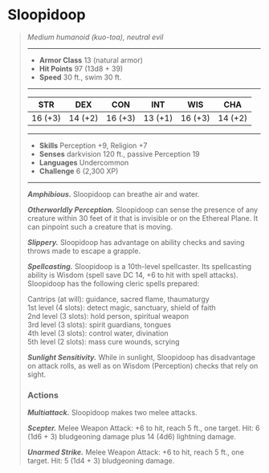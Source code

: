 # Sloopidoop
>*Medium humanoid (kuo-toa), neutral evil*
>___
>- **Armor Class** 13 (natural armor)
>- **Hit Points** 97 (13d8 + 39)
>- **Speed** 30 ft., swim 30 ft.
>___
>|STR|DEX|CON|INT|WIS|CHA|
>|:---:|:---:|:---:|:---:|:---:|:---:|
>|16 (+3)|14 (+2)|16 (+3)|13 (+1)|16 (+3)|14 (+2)|
>___
>- **Skills** Perception +9, Religion +7
>- **Senses** darkvision 120 ft., passive Perception 19
>- **Languages** Undercommon
>- **Challenge** 6 (2,300 XP)
>___
>***Amphibious.*** Sloopidoop can breathe air and water.  
>
>***Otherworldly Perception.*** Sloopidoop can sense the presence of any creature within 30 feet of it that is invisible or on the Ethereal Plane. It can pinpoint such a creature that is moving.  
>
>***Slippery.*** Sloopidoop has advantage on ability checks and saving throws made to escape a grapple.  
>
>***Spellcasting.*** Sloopidoop is a 10th-level spellcaster. Its spellcasting ability is Wisdom (spell save DC 14, +6 to hit with spell attacks). Sloopidoop has the following cleric spells prepared:  
>
>Cantrips (at will): guidance, sacred flame, thaumaturgy  
>1st level (4 slots): detect magic, sanctuary, shield of faith  
>2nd level (3 slots): hold person, spiritual weapon  
>3rd level (3 slots): spirit guardians, tongues  
>4th level (3 slots): control water, divination  
>5th level (2 slots): mass cure wounds, scrying  
>
>
>***Sunlight Sensitivity.*** While in sunlight, Sloopidoop has disadvantage on attack rolls, as well as on Wisdom (Perception) checks that rely on sight.  
>
>### Actions
>***Multiattack.*** Sloopidoop makes two melee attacks.  
>
>***Scepter.*** Melee Weapon Attack: +6 to hit, reach 5 ft., one target. Hit: 6 (1d6 + 3) bludgeoning damage plus 14 (4d6) lightning damage.  
>
>***Unarmed Strike.*** Melee Weapon Attack: +6 to hit, reach 5 ft., one target. Hit: 5 (1d4 + 3) bludgeoning damage.
